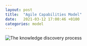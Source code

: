 ```yaml
---
layout: post
title:  "Agile Capabilities Model"
date:   2021-03-12 17:00:46 +0100
categories: model
---
```

![The knowledge discovery process](/assets/agile-capabilities-model.png)
